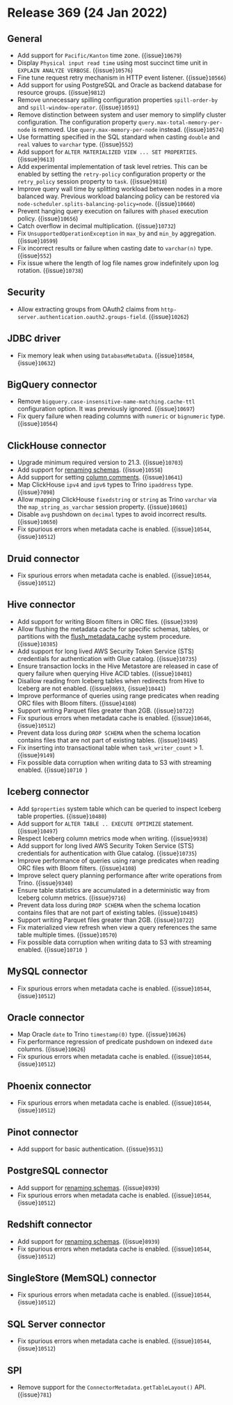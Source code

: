 # Release 369 (24 Jan 2022)

## General

* Add support for `Pacific/Kanton` time zone. ({issue}`10679`)
* Display `Physical input read time` using most succinct time unit in `EXPLAIN
  ANALYZE VERBOSE`. ({issue}`10576`)
* Fine tune request retry mechanism in HTTP event listener. ({issue}`10566`)
* Add support for using PostgreSQL and Oracle as backend database for resource
  groups. ({issue}`9812`)
* Remove unnecessary spilling configuration properties `spill-order-by` and
  `spill-window-operator`. ({issue}`10591`)
* Remove distinction between system and user memory to simplify
  cluster configuration. The configuration property
  `query.max-total-memory-per-node` is removed. Use `query.max-memory-per-node`
  instead. ({issue}`10574`)
* Use formatting specified in the SQL standard when casting `double` and `real`
  values to `varchar` type. ({issue}`552`)
* Add support for `ALTER MATERIALIZED VIEW ... SET PROPERTIES`. ({issue}`9613`)
* Add experimental implementation of task level retries. This can be enabled by
  setting the `retry-policy` configuration property or the `retry_policy`
  session property to `task`. ({issue}`9818`)
* Improve query wall time by splitting workload between nodes in a more balanced
  way. Previous workload balancing policy can be restored via
  `node-scheduler.splits-balancing-policy=node`. ({issue}`10660`)
* Prevent hanging query execution on failures with `phased` execution policy.
  ({issue}`10656`)
* Catch overflow in decimal multiplication. ({issue}`10732`)
* Fix `UnsupportedOperationException` in `max_by` and `min_by` aggregation.
  ({issue}`10599`)
* Fix incorrect results or failure when casting date to `varchar(n)` type.
  ({issue}`552`)
* Fix issue where the length of log file names grow indefinitely upon log
  rotation. ({issue}`10738`)

## Security

* Allow extracting groups from OAuth2 claims from
  ``http-server.authentication.oauth2.groups-field``. ({issue}`10262`)

## JDBC driver

* Fix memory leak when using `DatabaseMetaData`. ({issue}`10584`,
  {issue}`10632`)

## BigQuery connector

* Remove ``bigquery.case-insensitive-name-matching.cache-ttl`` configuration
  option. It was previously ignored. ({issue}`10697`)
* Fix query failure when reading columns with `numeric` or `bignumeric` type.
  ({issue}`10564`)

## ClickHouse connector

* Upgrade minimum required version to 21.3. ({issue}`10703`)
* Add support for [renaming schemas](/sql/alter-schema). ({issue}`10558`)
* Add support for setting [column comments](/sql/comment). ({issue}`10641`)
* Map ClickHouse `ipv4` and `ipv6` types to Trino `ipaddress` type.
  ({issue}`7098`)
* Allow mapping ClickHouse `fixedstring` or `string` as Trino `varchar` via the
  `map_string_as_varchar` session property. ({issue}`10601`)
* Disable `avg` pushdown on `decimal` types to avoid incorrect results.
  ({issue}`10650`)
* Fix spurious errors when metadata cache is enabled. ({issue}`10544`,
  {issue}`10512`)

## Druid connector

* Fix spurious errors when metadata cache is enabled. ({issue}`10544`,
  {issue}`10512`)

## Hive connector

* Add support for writing Bloom filters in ORC files. ({issue}`3939`)
* Allow flushing the metadata cache for specific schemas, tables, or partitions
  with the [flush_metadata_cache](hive_flush_metadata_cache) system procedure.
  ({issue}`10385`)
* Add support for long lived AWS Security Token Service (STS) credentials for
  authentication with Glue catalog. ({issue}`10735`)
* Ensure transaction locks in the Hive Metastore are released in case of query
  failure when querying Hive ACID tables.  ({issue}`10401`)
* Disallow reading from Iceberg tables when redirects from Hive to Iceberg are
  not enabled. ({issue}`8693`, {issue}`10441`)
* Improve performance of queries using range predicates when reading ORC files
  with Bloom filters. ({issue}`4108`)
* Support writing Parquet files greater than 2GB. ({issue}`10722`)
* Fix spurious errors when metadata cache is enabled. ({issue}`10646`,
  {issue}`10512`)
* Prevent data loss during `DROP SCHEMA` when the schema location contains files
  that are not part of existing tables. ({issue}`10485`)
* Fix inserting into transactional table when `task_writer_count` > 1.
  ({issue}`9149`)
* Fix possible data corruption when writing data to S3 with streaming enabled.
  ({issue}`10710 `)

## Iceberg connector

* Add `$properties` system table which can be queried to inspect Iceberg table
  properties. ({issue}`10480`)
* Add support for `ALTER TABLE .. EXECUTE OPTIMIZE` statement. ({issue}`10497`)
* Respect Iceberg column metrics mode when writing. ({issue}`9938`)
* Add support for long lived AWS Security Token Service (STS) credentials for
  authentication with Glue catalog. ({issue}`10735`)
* Improve performance of queries using range predicates when reading ORC files
  with Bloom filters. ({issue}`4108`)
* Improve select query planning performance after write operations from Trino.
  ({issue}`9340`)
* Ensure table statistics are accumulated in a deterministic way from Iceberg
  column metrics. ({issue}`9716`)
* Prevent data loss during `DROP SCHEMA` when the schema location contains files
  that are not part of existing tables. ({issue}`10485`)
* Support writing Parquet files greater than 2GB. ({issue}`10722`)
* Fix materialized view refresh when view a query references the same table
  multiple times. ({issue}`10570`)
 * Fix possible data corruption when writing data to S3 with streaming enabled.
  ({issue}`10710 `)

## MySQL connector

* Fix spurious errors when metadata cache is enabled. ({issue}`10544`,
  {issue}`10512`)

## Oracle connector

* Map Oracle `date` to Trino `timestamp(0)` type. ({issue}`10626`)
* Fix performance regression of predicate pushdown on indexed `date` columns.
  ({issue}`10626`)
* Fix spurious errors when metadata cache is enabled. ({issue}`10544`,
  {issue}`10512`)

## Phoenix connector

* Fix spurious errors when metadata cache is enabled. ({issue}`10544`,
  {issue}`10512`)

## Pinot connector

* Add support for basic authentication. ({issue}`9531`)

## PostgreSQL connector

* Add support for [renaming schemas](/sql/alter-schema). ({issue}`8939`)
* Fix spurious errors when metadata cache is enabled. ({issue}`10544`,
  {issue}`10512`)

## Redshift connector

* Add support for [renaming schemas](/sql/alter-schema). ({issue}`8939`)
* Fix spurious errors when metadata cache is enabled. ({issue}`10544`,
  {issue}`10512`)

## SingleStore (MemSQL) connector

* Fix spurious errors when metadata cache is enabled. ({issue}`10544`,
  {issue}`10512`)

## SQL Server connector

* Fix spurious errors when metadata cache is enabled. ({issue}`10544`,
  {issue}`10512`)

## SPI

* Remove support for the `ConnectorMetadata.getTableLayout()` API.
  ({issue}`781`)
